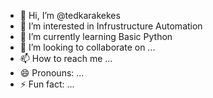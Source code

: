 - 👋 Hi, I’m @tedkarakekes
- 👀 I’m interested in Infrustructure Automation
- 🌱 I’m currently learning Basic Python
- 💞️ I’m looking to collaborate on ...
- 📫 How to reach me ...
- 😄 Pronouns: ...
- ⚡ Fun fact: ...

<!---
tedkarakekes/tedkarakekes is a ✨ special ✨ repository because its `README.md` (this file) appears on your GitHub profile.
You can click the Preview link to take a look at your changes.
--->
